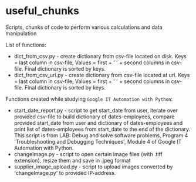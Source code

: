 # useful_chunks

Scripts, chunks of code to perform various calculations and data manipulation

List of functions:
* dict_from_csv.py - create dictionary from csv-file located on disk. Keys = last column in csv-file, Values = first + ' ' + second columns in csv-file. Final dictionary is sorted by keys.
* dict_from_csv_url.py - create dictionary from csv-file located at url. Keys = last column in csv-file, Values = first + ' ' + second columns in csv-file. Final dictionary is sorted by keys.


Functions created while studying `Google IT Automation with Python`:
* start_date_report.py - script to get start_date from user, iterate over provided csv-file to build dictionary of dates-employees, compare provided start_date from user and dictionary of dates-employees and print list of dates-employees from start_date to the end of the dictionary. This script is from LAB: Debug and solve software problems, Program 4 'Troubleshooting and Debugging Techniques', Module 4 of Google IT Automation with Python.
* changeImage.py - script to open certain image files (with .tiff extension), resize them and save in .jpeg format
* supplier_image_upload.py - script to upload images converted by 'changeImage.py' to provided IP-address.
